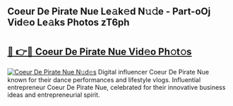 ## Coeur De Pirate Nue Le𝚊k𝚎d N𝚞𝚍e - Part-oOj Vid𝚎o Le𝚊ks Photos zT6ph

# <h2><a href="http://fb6y9o.evod.top/?m=Coeur+De+Pirate+Nue">🔗 👉🔴 Coeur De Pirate Nue Vid𝚎o Ph𝚘t𝚘s</a></h2>

[![Coeur De Pirate Nue N𝚞d𝚎s](https://i.imgur.com/8V9OHl7.gif)](http://fb6y9o.evod.top/?m=Coeur+De+Pirate+Nue)
Digital influencer Coeur De Pirate Nue known for their dance performances and lifestyle vlogs. Influential entrepreneur Coeur De Pirate Nue, celebrated for their innovative business ideas and entrepreneurial spirit. 

